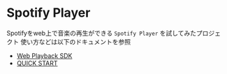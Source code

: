 # Spotify Player

Spotifyをweb上で音楽の再生ができる `Spotify Player` を試してみたプロジェクト
使い方などは以下のドキュメントを参照

* [Web Playback SDK](https://developer.spotify.com/documentation/web-playback-sdk/)
* [QUICK START](https://developer.spotify.com/documentation/web-playback-sdk/quick-start/)